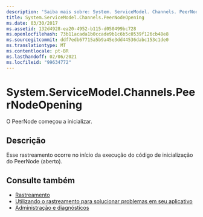 ```yaml
---
description: 'Saiba mais sobre: System. ServiceModel. Channels. PeerNodeOpening'
title: System.ServiceModel.Channels.PeerNodeOpening
ms.date: 03/30/2017
ms.assetid: 132d4928-ea20-4952-b115-d050499bc728
ms.openlocfilehash: 73b11acada1b0ccade9b1c6b5c0539f126cb48e8
ms.sourcegitcommit: ddf7edb67715a5b9a45e3dd44536dabc153c1de0
ms.translationtype: MT
ms.contentlocale: pt-BR
ms.lasthandoff: 02/06/2021
ms.locfileid: "99634772"
---
```

# <a name="systemservicemodelchannelspeernodeopening"></a>System.ServiceModel.Channels.PeerNodeOpening

O PeerNode começou a inicializar.  
  
## <a name="description"></a>Descrição  

 Esse rastreamento ocorre no início da execução do código de inicialização do PeerNode (aberto).  
  
## <a name="see-also"></a>Consulte também

- [Rastreamento](index.md)
- [Utilizando o rastreamento para solucionar problemas em seu aplicativo](using-tracing-to-troubleshoot-your-application.md)
- [Administração e diagnósticos](../index.md)
